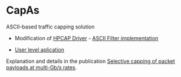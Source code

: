 # CapAs
ASCII-based traffic capping solution

* Modification of [HPCAP Driver](https://github.com/hpcn-uam/HPCAP "HPCAP proyect") - [ASCII Filter implementation](../master/HPCAP5_CAPAS/driver)

* [User level aplication ](../master/aplicacion)

Explanation and details in the publication [
Selective capping of packet payloads at multi-Gb/s rates](http://dx.doi.org/10.1109/JSAC.2016.2559198 "JSAC paper").
